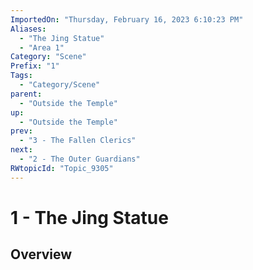 ```yaml
---
ImportedOn: "Thursday, February 16, 2023 6:10:23 PM"
Aliases:
  - "The Jing Statue"
  - "Area 1"
Category: "Scene"
Prefix: "1"
Tags:
  - "Category/Scene"
parent:
  - "Outside the Temple"
up:
  - "Outside the Temple"
prev:
  - "3 - The Fallen Clerics"
next:
  - "2 - The Outer Guardians"
RWtopicId: "Topic_9305"
---
```

# 1 - The Jing Statue
## Overview
